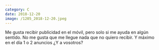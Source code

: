 ```yaml
--- 
category: C 
date: 2018-12-20 
image: /1205_2018-12-20.jpeg 
--- 
```


Me gusta recibir publicidad en el móvil, pero solo si me ayuda en algún sentido. No me gusta que me llegue nada que no quiero recibir. Y máximo en el día 1 o 2 anuncios ¿Y a vosotros?